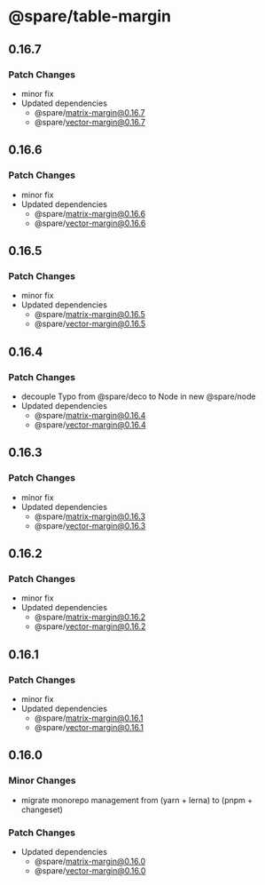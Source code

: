 # @spare/table-margin

## 0.16.7

### Patch Changes

- minor fix
- Updated dependencies
  - @spare/matrix-margin@0.16.7
  - @spare/vector-margin@0.16.7

## 0.16.6

### Patch Changes

- minor fix
- Updated dependencies
  - @spare/matrix-margin@0.16.6
  - @spare/vector-margin@0.16.6

## 0.16.5

### Patch Changes

- minor fix
- Updated dependencies
  - @spare/matrix-margin@0.16.5
  - @spare/vector-margin@0.16.5

## 0.16.4

### Patch Changes

- decouple Typo from @spare/deco to Node in new @spare/node
- Updated dependencies
  - @spare/matrix-margin@0.16.4
  - @spare/vector-margin@0.16.4

## 0.16.3

### Patch Changes

- minor fix
- Updated dependencies
  - @spare/matrix-margin@0.16.3
  - @spare/vector-margin@0.16.3

## 0.16.2

### Patch Changes

- minor fix
- Updated dependencies
  - @spare/matrix-margin@0.16.2
  - @spare/vector-margin@0.16.2

## 0.16.1

### Patch Changes

- minor fix
- Updated dependencies
  - @spare/matrix-margin@0.16.1
  - @spare/vector-margin@0.16.1

## 0.16.0

### Minor Changes

- migrate monorepo management from (yarn + lerna) to (pnpm + changeset)

### Patch Changes

- Updated dependencies
  - @spare/matrix-margin@0.16.0
  - @spare/vector-margin@0.16.0
